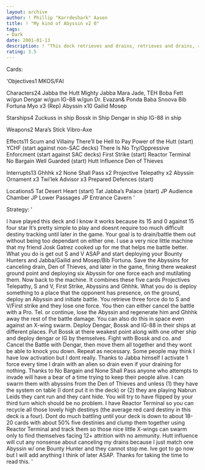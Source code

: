 ```yaml
---
layout: archive
author: ! Phillip "Karrdeshark" Aasen
title: ! "My kind of Abyssin v2 0"
tags:
- Dark
date: 2001-01-13
description: ! "This deck retrieves and drains, retrieves and drains, retrieves and drains.  Oh, BTW, this deck retrieves and drains.  (the drains are uncancelable)"
rating: 3.5
---
```

Cards: 

'Objectives1
MKOS/FAI

Characters24
Jabba the Hutt
Mighty Jabba
Mara Jade, TEH
Boba Fett w/gun
Dengar w/gun
IG-88 w/gun
Dr. Evazan& Ponda Baba
Snoova
Bib Fortuna
Myo x3 (Rep)
Abyssin x10
Gailid
Mosep

Starships4
Zuckuss in ship
Bossk in Ship
Dengar in ship
IG-88 in ship

Weapons2
Mara’s Stick
Vibro-Axe

Effects11
Scum and Villainy
There’ll be Hell to Pay
Power of the Hutt (start)
YCHF (start against non-SAC decks)
There Is No Try/Oppressive Enforcment (start against SAC decks)
First Strike (start)
Reactor Terminal
No Bargain
Well Guarded (start)
Hutt Influence
Den of Thieves

Interrupts13
Ghhhk x2
None Shall Pass x2
Projective Telepathy x2
Abyssin Ornament x3
Twi’lek Advisor x3
Prepared Defences (start)

Locations5
Tat Desert Heart (start)
Tat Jabba’s Palace (start)
JP Audience Chamber
JP Lower Passages
JP Entrance Cavern '

Strategy: '

I have played this deck and I know it works
		    because its 15 and 0 against 15 four star
		   It’s  pretty simple to play and doesnt require
		    too much difficult destiny tracking until later
		    in the game. Your goal is to drain/battle
		    them out without being too dependant on
		    either one. I use a very nice little machine
		    that my friend Josk Gatrez cooked up for
		    me that helps me battle better. What you
		    do is get out S and V ASAP and start
		    deploying your Bounty Hunters and
		    Jabba/Gailid and Mosep/Bib Fortuna. Save
		    the Abyssins for canceling drain, Den of
		    Thieves, and later in the game, fining there
		    weakest ground point and deploying six
		    Abyssin for one force each and mutilating
		    them. Now back to the machine. It
		    combines these five cards Projectives
		    Telepathy, S and V, First Strike, Abyssins
		    and Ghhhk. What you do is deploy
		    something to a place that the opponent has
		    presence, on the ground, deploy an
		    Abyssin and initiate battle. You retrieve
		    three force do to S and V/First strike and
		    they lose one force. You then can either
		    cancel the battle with a Pro. Tel. or
		    continue, lose the Abyssin and regenerate
		    him and Ghhhk away the rest of the battle
		    damage. You can also do this in space
		    even against an X-wing swarm. Deploy
		    Dengar, Bossk and IG-88 in their ships at
		    different places. Put Bossk at there
		    weakest point along with one other ship
		    and deploy dengar or IG by themselves.
		    Fight with Bossk and co. and Cancel the
		    Battle with Dengar, then move them all
		    together and they wont be able to knock
		    you down. Repeat as necessary. Some
		    people may think I have low activation but I
		    dont really. Thanks to Jabba himself I
		    activate 1 force every time I drain with an
		    alien so drain even if your draining for
		    nothing. Thanks to No Bargain and None
		    Shall Pass anyone who attempts to invade
		    will have a bear of a time trying to keep
		    their people alive. I can swarm them with
		    abyssins from the Den of Thieves and
		    unless (1) they have the system on table (I
		    dont put it in the deck) or (2) they are
		    playing Nabrun Leids they cant run and
		    they cant hide. You will try to have flipped
		    by your third turn which should be no
		    problem. I have Reactor Terminal so you
		    can recycle all those lovely high destinys
		    (the average red card destiny in this deck is
		    a four). Dont do much battling until your
		    deck is down to about 18-20 cards with
		    about 50% five destinies and clump them
		    together using Reactor Terminal and track
		    them so those nice little X-wings can
		    swarm only to find themselves facing 12+
		    attrition with no ammunity.
		     Hutt influence will cut any
		    nonsense about canceling my drains
		    because I just match one Abyssin w/ one
		    Bounty Hunter and they cannot stop me.
		    Ive got to go now but I will add anything I
		    think of later ASAP. Thanks for taking the
		    time to read this.
'